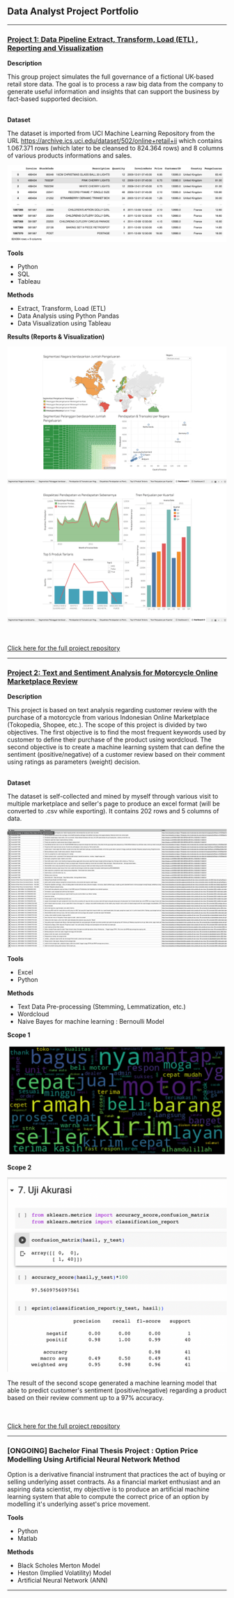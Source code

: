 ## Data Analyst Project Portfolio

---

### [Project 1: Data Pipeline Extract, Transform, Load (ETL) , Reporting and Visualization](https://github.com/aiightvert/Pipeline-ETL-Reporting-Visualization)

**Description**

This group project simulates the full governance of a fictional UK-based retail store data. The goal is to process a raw big data from the company to generate useful information and insights that can support the business by fact-based supported decision. 
<br><br>

**Dataset**

The dataset is imported from UCI Machine Learning Repository from the URL <a href="https://github.com/aiightvert/Text-and-Sentiment-Analysis-for-Motorcycle-Review">https://archive.ics.uci.edu/dataset/502/online+retail+ii</a> which contains 1.067.371 rows (which later to be cleansed to 824.364 rows) and 8 columns of various products informations and sales.

<img src="images/data_retail.png?raw=true"/>

**Tools**
- Python
- SQL
- Tableau

**Methods**
- Extract, Transform, Load (ETL)
- Data Analysis using Python Pandas
- Data Visualization using Tableau

**Results (Reports & Visualization)**

<img src="images/Visual1.png?raw=true"/>

<img src="images/Visual2.png?raw=true"/>

<br><br>
<a href="https://github.com/aiightvert/Pipeline-ETL-Reporting-Visualization">Click here for the full project repository</a> 

---

### [Project 2: Text and Sentiment Analysis for Motorcycle Online Marketplace Review](https://github.com/aiightvert/Text-and-Sentiment-Analysis-for-Motorcycle-Review)

**Description**

This project is based on text analysis regarding customer review with the purchase of a motorcycle from various Indonesian Online Marketplace (Tokopedia, Shopee, etc.). The scope of this project is divided by two objectives. The first objective is to find the most frequent keywords used by customer to define their purchase of the product using wordcloud. The second objective is to create a machine learning system that can define the sentiment (positive/negative) of a customer review based on their comment using ratings as parameters (weight) decision.
<br><br>

**Dataset**

The dataset is self-collected and mined by myself through various visit to multiple marketplace and seller's page to produce an excel format (will be converted to .csv while exporting). It contains 202 rows and 5 columns of data.

<img src="images/data_motor1.png?raw=true"/>

**Tools**
- Excel
- Python

**Methods**
- Text Data Pre-processing (Stemming, Lemmatization, etc.)
- Wordcloud
- Naive Bayes for machine learning : Bernoulli Model

**Scope 1**

<img src="images/wordcloud1.png?raw=true"/>

**Scope 2**

<img src="images/uji_akurasi.png?raw=true"/>

The result of the second scope generated a machine learning model that able to predict customer's sentiment (positive/negative) regarding a product based on their review comment up to a 97% accuracy.

<br><br>
<a href="https://github.com/aiightvert/Text-and-Sentiment-Analysis-for-Motorcycle-Review">Click here for the full project repository</a> 

---
### [ONGOING] Bachelor Final Thesis Project : Option Price Modelling Using Artificial Neural Network Method

Option is a derivative financial instrument that practices the act of buying or selling underlying asset contracts. As a financial market enthusiast and an aspiring data scientist, my objective is to produce an artificial machine learning system that able to compute the correct price of an option by modelling it's underlying asset's price movement.

**Tools**
- Python
- Matlab

**Methods**
- Black Scholes Merton Model
- Heston (Implied Volatility) Model
- Artificial Neural Network (ANN)

---
